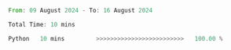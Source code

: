 <!--START_SECTION:waka-->

```rust
From: 09 August 2024 - To: 16 August 2024

Total Time: 10 mins

Python   10 mins         >>>>>>>>>>>>>>>>>>>>>>>>>   100.00 %
```

<!--END_SECTION:waka-->
